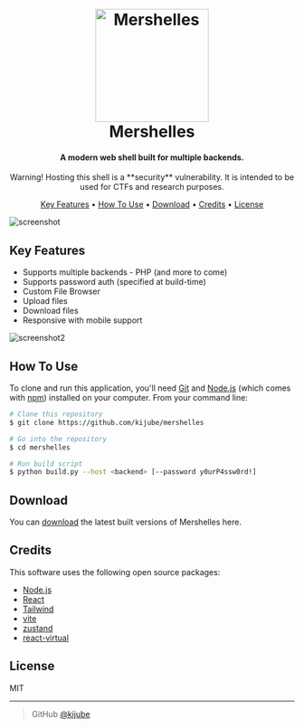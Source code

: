 <h1 align="center">
  <br>
  <img src="https://raw.githubusercontent.com/kijube/mershelles/main/img/logo.png" alt="Mershelles" width="200">
  <br>
  Mershelles
  <br>
</h1>

<h4 align="center">A modern web shell built for multiple backends.</h4>

<p align="center">
Warning! Hosting this shell is a **security** vulnerability. It is intended to be used for CTFs and research purposes.
</p>

<p align="center">
  <a href="#key-features">Key Features</a> •
  <a href="#how-to-use">How To Use</a> •
  <a href="#download">Download</a> •
  <a href="#credits">Credits</a> •
  <a href="#license">License</a>
</p>

![screenshot](https://raw.githubusercontent.com/kijube/mershelles/main/img/shell.png)

## Key Features

- Supports multiple backends - PHP (and more to come)
- Supports password auth (specified at build-time)
- Custom File Browser
- Upload files
- Download files
- Responsive with mobile support

![screenshot2](https://raw.githubusercontent.com/kijube/mershelles/main/img/file-browser.png)

## How To Use

To clone and run this application, you'll need [Git](https://git-scm.com) and [Node.js](https://nodejs.org/en/download/) (which comes with [npm](http://npmjs.com)) installed on your computer. From your command line:

```bash
# Clone this repository
$ git clone https://github.com/kijube/mershelles

# Go into the repository
$ cd mershelles

# Run build script
$ python build.py --host <backend> [--password y0urP4ssw0rd!]
```

## Download

You can [download](https://github.com/kijube/mershelles/releases/tag/v1.2.0) the latest built versions of Mershelles here.

## Credits

This software uses the following open source packages:

- [Node.js](https://nodejs.org/)
- [React](https://reactjs.org/)
- [Tailwind](https://tailwindcss.com/)
- [vite](https://vitejs.dev/)
- [zustand](https://github.com/pmndrs/zustand)
- [react-virtual](https://tanstack.com/virtual/v3)

<!--
## Support

<a href="https://www.buymeacoffee.com/5Zn8Xh3l9" target="_blank"><img src="https://www.buymeacoffee.com/assets/img/custom_images/purple_img.png" alt="Buy Me A Coffee" style="height: 41px !important;width: 174px !important;box-shadow: 0px 3px 2px 0px rgba(190, 190, 190, 0.5) !important;-webkit-box-shadow: 0px 3px 2px 0px rgba(190, 190, 190, 0.5) !important;" ></a>


<p>Or</p>

<a href="https://www.patreon.com/amitmerchant">
	<img src="https://c5.patreon.com/external/logo/become_a_patron_button@2x.png" width="160">
</a>


## You may also like...

- [Pomolectron](https://github.com/amitmerchant1990/pomolectron) - A pomodoro app
- [Correo](https://github.com/amitmerchant1990/correo) - A menubar/taskbar Gmail App for Windows and macOS
-->

## License

MIT

---

<!-- > [amitmerchant.com](https://www.amitmerchant.com) &nbsp;&middot;&nbsp; -->

> GitHub [@kijube](https://github.com/kijube) <!--&nbsp;&middot;&nbsp;
> Twitter [@amit_merchant](https://twitter.com/amit_merchant) -->
